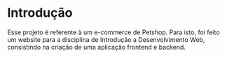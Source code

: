 # Introdução
Esse projeto é referente à um e-commerce de Petshop. Para isto, foi feito um website para a disciplina de Introdução a Desenvolvimento Web, consistindo na criação de uma aplicação frontend e backend.
